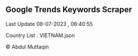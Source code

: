 

## Google Trends Keywords Scraper 
 
Last Update 08-07-2023 , 06:40:55

Country List :
VIETNAM.json



© Abdul Muttaqin 
